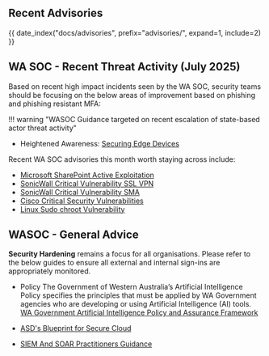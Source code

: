 ## Recent Advisories

{{ date_index("docs/advisories", prefix="advisories/", expand=1, include=2) }}

## WA SOC - Recent Threat Activity (July 2025)

Based on recent high impact incidents seen by the WA SOC, security teams should be focusing on the below areas of improvement based on phishing and phishing resistant MFA:

!!! warning "WASOC Guidance targeted on recent escalation of state-based actor threat activity"

- Heightened Awareness: [Securing Edge Devices](https://www.cyber.gov.au/resources-business-and-government/maintaining-devices-and-systems/system-hardening-and-administration/network-hardening/securing-edge-devices)

Recent WA SOC advisories this month worth staying across include:

- [Microsoft SharePoint Active Exploitation](https://soc.cyber.wa.gov.au/advisories/20250721001-Microsoft-SharePoint-Active-Exploitation/)
- [SonicWall Critical Vulnerability SSL VPN](https://soc.cyber.wa.gov.au/advisories/20250731001-SonicWall-Critical-Vulnerability/)
- [SonicWall Critical Vulnerability SMA](https://soc.cyber.wa.gov.au/advisories/20250724002-SonicWall-Critical-Vulnerability/) 
- [Cisco Critical Security Vulnerabilities](https://soc.cyber.wa.gov.au/advisories/20250718001-Cisco-Critical-Security-Vulnerabilities/)
- [Linux Sudo chroot Vulnerability](https://soc.cyber.wa.gov.au/advisories/20250702002-chroot-vuln/)

## WASOC - General Advice

**Security Hardening** remains a focus for all organisations. Please refer to the below guides to ensure all external and internal sign-ins are appropriately monitored.

- Policy The Government of Western Australia’s Artificial Intelligence Policy specifies the principles that must be applied by WA Government agencies who are developing or using Artificial Intelligence (AI) tools. [WA Government Artificial Intelligence Policy and Assurance Framework](https://www.wa.gov.au/government/publications/wa-government-artificial-intelligence-policy-and-assurance-framework)

- [ASD's Blueprint for Secure Cloud](https://blueprint.asd.gov.au/)

- [SIEM And SOAR Practitioners Guidance](https://www.cyber.gov.au/resources-business-and-government/maintaining-devices-and-systems/system-hardening-and-administration/system-monitoring/implementing-siem-and-soar-platforms/implementing-siem-and-soar-platforms-practitioner-guidance)

